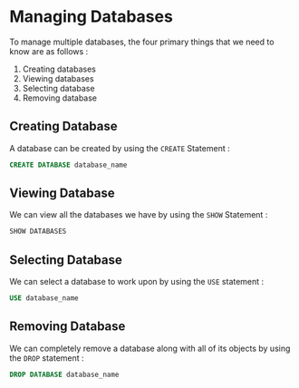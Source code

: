 # Managing Databases

To manage multiple databases, the four primary things that we need to know are as follows :

1. Creating databases
2. Viewing databases
3. Selecting database
4. Removing database

## Creating Database

A database can be created by using the `CREATE` Statement :

```sql
CREATE DATABASE database_name
```

## Viewing Database

We can view all the databases we have by using the `SHOW` Statement :

```sql
SHOW DATABASES
```

## Selecting Database

We can select a database to work upon by using the `USE` statement :

```sql
USE database_name
```

## Removing Database

We can completely remove a database along with all of its objects by using the `DROP` statement :

```sql
DROP DATABASE database_name
```
